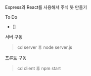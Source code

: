 Express와 React를 사용해서 주식 봇 만들기

To Do

- []

서버 구동

> cd server 후 node server.js

프론트 구동

> cd client 후 npm start
